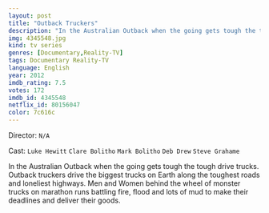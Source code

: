 ```yaml
---
layout: post
title: "Outback Truckers"
description: "In the Australian Outback when the going gets tough the tough drive trucks. Outback truckers drive the biggest trucks on Earth along the toughest roads and loneliest highways. Men and Women behind the wheel of monster trucks on marathon runs battling fire, flood and lots of mud to make their deadlines and deliver their goods..."
img: 4345548.jpg
kind: tv series
genres: [Documentary,Reality-TV]
tags: Documentary Reality-TV 
language: English
year: 2012
imdb_rating: 7.5
votes: 172
imdb_id: 4345548
netflix_id: 80156047
color: 7c616c
---
```

Director: `N/A`  

Cast: `Luke Hewitt` `Clare Bolitho` `Mark Bolitho` `Deb Drew` `Steve Grahame` 

In the Australian Outback when the going gets tough the tough drive trucks. Outback truckers drive the biggest trucks on Earth along the toughest roads and loneliest highways. Men and Women behind the wheel of monster trucks on marathon runs battling fire, flood and lots of mud to make their deadlines and deliver their goods.